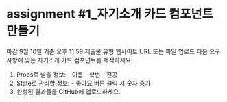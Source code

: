 # assignment #1_자기소개 카드 컴포넌트 만들기
마감 9월 10일 기준 오후 11:59 제출물 유형 웹사이트 URL 또는 파일 업로드
다음 요구사항에 맞는 자기소개 카드 컴포넌트를 제작하세요.
1. Props로 받을 정보: - 이름 - 학번 - 전공
2. State로 관리할 정보: - 좋아요 버튼 클릭 시 숫자 증가
3. 완성된 결과물을 GitHub에 업로드하세요.
